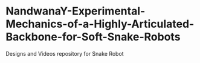 # NandwanaY-Experimental-Mechanics-of-a-Highly-Articulated-Backbone-for-Soft-Snake-Robots
Designs and Videos repository for Snake Robot
